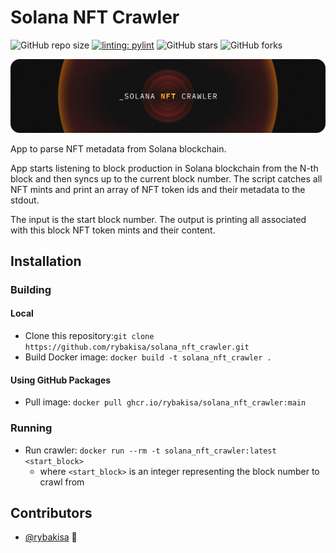 # Solana NFT Crawler

<!--- These are examples. See https://shields.io for others or to customize this set of shields. You might want to include dependencies, project status and licence info here --->
![GitHub repo size](https://img.shields.io/github/repo-size/rybakisa/solana_nft_crawler)
[![linting: pylint](https://img.shields.io/badge/linting-pylint-yellowgreen)](https://github.com/PyCQA/pylint)
![GitHub stars](https://img.shields.io/github/stars/rybakisa/solana_nft_crawler?style=social)
![GitHub forks](https://img.shields.io/github/forks/rybakisa/solana_nft_crawler?style=social)

![Solana NFT Crawler](https://github.com/rybakisa/solana_nft_crawler/blob/main/assets/logo.png)

App to parse NFT metadata from Solana blockchain.

App starts listening to block production in Solana blockchain from the N-th block and then syncs up to the current block number.
The script catches all NFT mints and print an array of NFT token ids and their metadata to the stdout.

The input is the start block number.
The output is printing all associated with this block NFT token mints and their content.

## Installation
### Building
#### Local
* Clone this repository:`git clone https://github.com/rybakisa/solana_nft_crawler.git`
* Build Docker image: `docker build -t solana_nft_crawler .`

#### Using GitHub Packages
* Pull image: `docker pull ghcr.io/rybakisa/solana_nft_crawler:main`

### Running
* Run crawler: `docker run --rm -t solana_nft_crawler:latest <start_block>`
  * where `<start_block>` is an integer representing the block number to crawl from

## Contributors
* [@rybakisa](https://github.com/rybakisa) 📖
